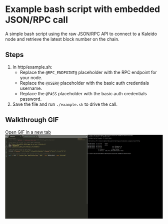 # Example bash script with embedded JSON/RPC call

A simple bash script using the raw JSON/RPC API to connect to a Kaleido node and retrieve the latest block number on the chain.

## Steps
1. In http/example.sh:
   + Replace the `@RPC_ENDPOINT@` placeholder with the RPC endpoint for your node.
   + Replace the `@USER@` placeholder with the basic auth credentials username.
   + Replace the `@PASS` placeholder with the basic auth credentials password.
2. Save the file and run `./example.sh` to drive the call.


## Walkthrough GIF
<a href="https://raw.githubusercontent.com/kaleido-io/kaleido-examples/walkthrough-gifs/bash/http/BashScriptExample.gif" target="_blank">Open GIF in a new tab</a>
![BashScriptExample Gif](./BashScriptExample.gif "Bash Example GIF")